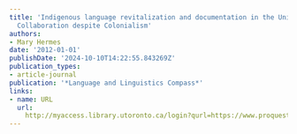 ```yaml
---
title: 'Indigenous language revitalization and documentation in the United States:
  Collaboration despite Colonialism'
authors:
- Mary Hermes
date: '2012-01-01'
publishDate: '2024-10-10T14:22:55.843269Z'
publication_types:
- article-journal
publication: '*Language and Linguistics Compass*'
links:
- name: URL
  url: 
    http://myaccess.library.utoronto.ca/login?qurl=https://www.proquest.com/docview/1095457105?accountid=14771&bdid=38384&_bd=ZrGhXkSMgFWdLBksU5yGWur8Tt0%3D
---
```

